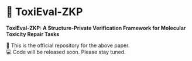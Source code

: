 # 🧪 ToxiEval-ZKP

**ToxiEval-ZKP: A Structure-Private Verification Framework for Molecular Toxicity Repair Tasks**

📌 This is the official repository for the above paper.  
💻 Code will be released soon. Please stay tuned.
